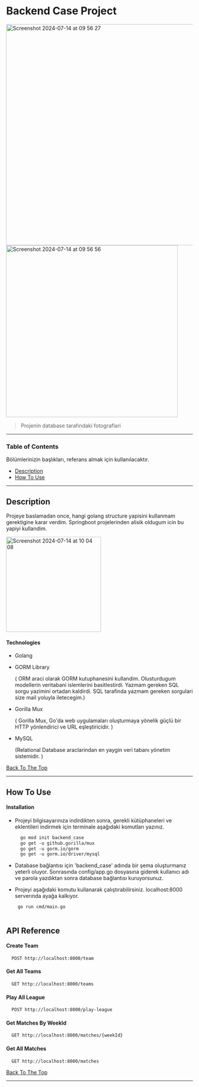 # Backend Case Project
<img width="595" alt="Screenshot 2024-07-14 at 09 56 27" src="https://github.com/user-attachments/assets/53d952d6-7589-44a7-b7ac-9225c831a73c">
<img width="463" alt="Screenshot 2024-07-14 at 09 56 56" src="https://github.com/user-attachments/assets/4a0d8673-502c-4273-9828-c3cca4e0f6c8">


> Projenin database tarafındaki fotograflari

---

### Table of Contents
Bölümlerinizin başlıkları, referans almak için kullanılacaktır.
- [Description](#description)
- [How To Use](#how-to-use)

---

## Description
Projeye baslamadan once, hangi golang structure yapisini kullanmam gerektigine karar verdim.
Springboot projelerinden alisik oldugum icin bu yapiyi kullandim.

<img width="256" alt="Screenshot 2024-07-14 at 10 04 08" src="https://github.com/user-attachments/assets/12c5fec7-ac15-4752-bf53-22663f1bc01f">


#### Technologies

- Golang
- GORM Library
  
  ( ORM araci olarak GORM kutuphanesini kullandim. Olusturdugum modellerin veritabani islemlerini basitlestirdi. Yazmam gereken SQL sorgu yazimini ortadan kaldirdi.
  SQL tarafinda yazmam gereken sorgulari size mail yoluyla iletecegim.)
- Gorilla Mux
  
  ( Gorilla Mux, Go'da web uygulamaları oluşturmaya yönelik güçlü bir HTTP yönlendirici ve URL eşleştiricidir. )
  
- MySQL

  (Relational Database araclarindan en yaygin veri tabanı yönetim sistemidir. ) 

[Back To The Top](#read-me-template)

---

## How To Use

#### Installation
- Projeyi bilgisayarınıza indirdikten sonra, gerekli kütüphaneleri ve eklentileri indirmek için terminale aşağıdaki komutları yazınız.

  ```html
    go mod init backend_case
    go get -u github.gorilla/mux
    go get -u gorm.io/gorm
    go get -u gorm.io/driver/mysql    

- Database bağlantısı için 'backend_case' adında bir şema oluşturmanız yeterli oluyor.
Sonrasında config/app.go dosyasına giderek kullanıcı adı ve parola yazdıktan sonra database bağlantısı kuruyorsunuz.

- Projeyi aşağıdaki komutu kullanarak çalıştırabilirsiniz. localhost:8000 serverında ayağa kalkıyor.

  ```html
   go run cmd/main.go



## API Reference

#### Create Team

```http
  POST http://localhost:8000/team
```

#### Get All Teams

```http
  GET http://localhost:8000/teams
```

#### Play All League

```http
  POST http://localhost:8000/play-league
```

#### Get Matches By WeekId

```http
  GET http://localhost:8000/matches/{weekId}
```

#### Get All Matches 

```http
  GET http://localhost:8000/matches
```



[Back To The Top](#read-me-template)

---


